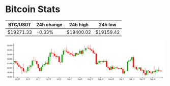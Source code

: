 # Bitcoin Stats

BTC/USDT|24h change|24h high|24h low|
|---|---|---|---|
|$19271.33|-0.33%|$19400.02|$19159.42|

<img src="./chart.svg">

